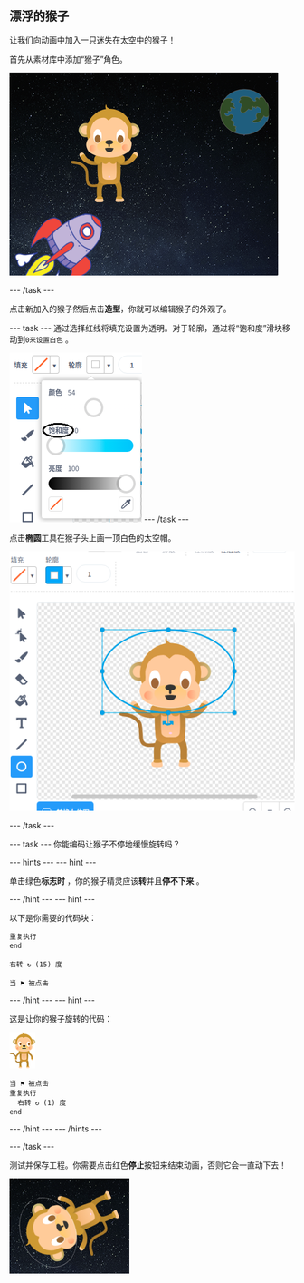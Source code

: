 ## 漂浮的猴子

让我们向动画中加入一只迷失在太空中的猴子！

首先从素材库中添加“猴子”角色。

![添加猴子角色](images/space-monkey-sprite.png)

--- /task ---

点击新加入的猴子然后点击**造型**，你就可以编辑猴子的外观了。

--- task --- 通过选择红线将填充设置为透明。对于轮廓，通过将“饱和度”滑块移动到`0来设置白色` 。

![白色颜色](images/make-white.png) --- /task ---

点击**椭圆**工具在猴子头上画一顶白色的太空帽。

![猴子太空帽](images/space-monkey-edit.png)

--- /task ---

--- task --- 你能编码让猴子不停地缓慢旋转吗？

--- hints --- --- hint ---

单击绿色**标志时** ，你的猴子精灵应该**转**并且**停不下来** 。

--- /hint --- --- hint ---

以下是你需要的代码块：

```blocks3
重复执行
end

右转 ↻ (15) 度

当 ⚑ 被点击
```

--- /hint --- --- hint ---

这是让你的猴子旋转的代码：

![猴子精灵](images/sprite-monkey.png)

```blocks3
当 ⚑ 被点击
重复执行 
  右转 ↻ (1) 度
end
```

--- /hint --- --- /hints ---

--- /task ---

测试并保存工程。你需要点击红色**停止**按钮来结束动画，否则它会一直动下去！

![测试旋转的猴子](images/space-spin-test.png)